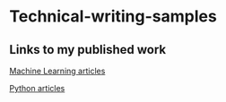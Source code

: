 # Technical-writing-samples
## Links to my published work
[Machine Learning articles](https://www.studytonight.com/profile.php?uname=SmritiS&show=articles)

[Python articles](https://www.studytonight.com/profile.php?uname=SmritiSatyan&show=articles)

